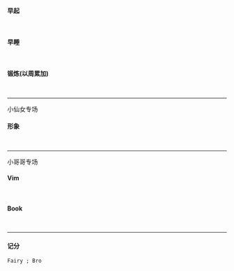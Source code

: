 #### 早起
` `
#### 早睡
` `
#### 锻炼(以周累加)
` `
***
小仙女专场
#### 形象
` `
***
小哥哥专场
#### Vim
` `
#### Book
` `
***
#### 记分
`
Fairy ;
Bro 
`
